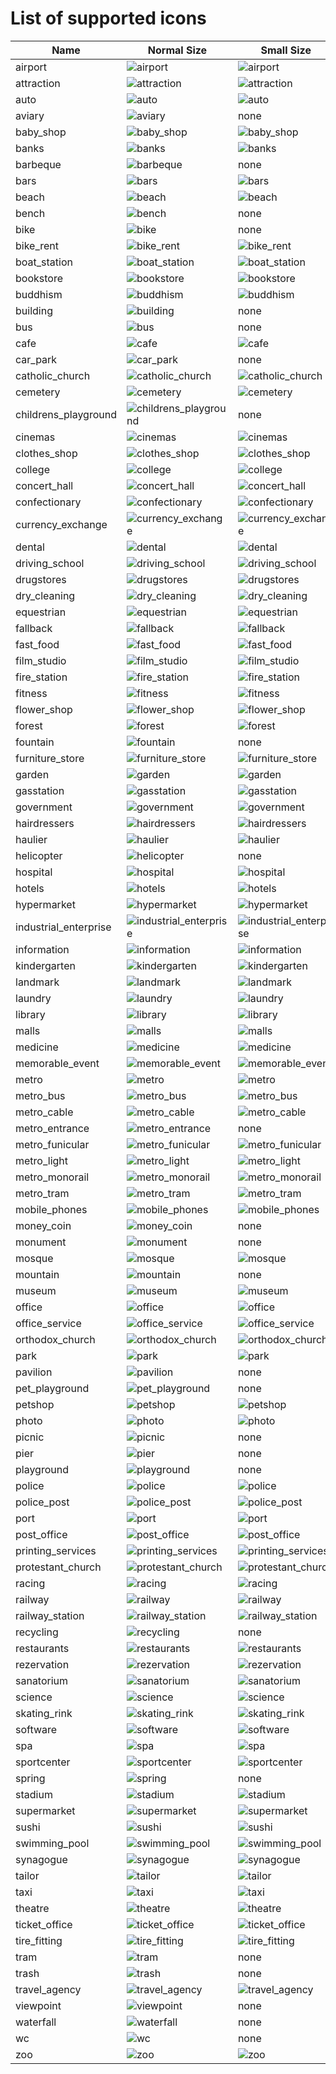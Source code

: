 <!-- Don't edit manually. Generated by script: ./tools/icons/generate-docs.ts -->

# List of supported icons

| Name                  | Normal Size                                                            | Small Size                                                             |
| --------------------- | ---------------------------------------------------------------------- | ---------------------------------------------------------------------- |
| airport               | ![airport](../static/icons/airport_24.svg)                             | ![airport](../static/icons/airport_14.svg)                             |
| attraction            | ![attraction](../static/icons/attraction_24.svg)                       | ![attraction](../static/icons/attraction_14.svg)                       |
| auto                  | ![auto](../static/icons/auto_24.svg)                                   | ![auto](../static/icons/auto_14.svg)                                   |
| aviary                | ![aviary](../static/icons/aviary_24.svg)                               | none                                                                   |
| baby_shop             | ![baby_shop](../static/icons/baby_shop_24.svg)                         | ![baby_shop](../static/icons/baby_shop_14.svg)                         |
| banks                 | ![banks](../static/icons/banks_24.svg)                                 | ![banks](../static/icons/banks_14.svg)                                 |
| barbeque              | ![barbeque](../static/icons/barbeque_24.svg)                           | none                                                                   |
| bars                  | ![bars](../static/icons/bars_24.svg)                                   | ![bars](../static/icons/bars_14.svg)                                   |
| beach                 | ![beach](../static/icons/beach_24.svg)                                 | ![beach](../static/icons/beach_14.svg)                                 |
| bench                 | ![bench](../static/icons/bench_24.svg)                                 | none                                                                   |
| bike                  | ![bike](../static/icons/bike_24.svg)                                   | none                                                                   |
| bike_rent             | ![bike_rent](../static/icons/bike_rent_24.svg)                         | ![bike_rent](../static/icons/bike_rent_14.svg)                         |
| boat_station          | ![boat_station](../static/icons/boat_station_24.svg)                   | ![boat_station](../static/icons/boat_station_14.svg)                   |
| bookstore             | ![bookstore](../static/icons/bookstore_24.svg)                         | ![bookstore](../static/icons/bookstore_14.svg)                         |
| buddhism              | ![buddhism](../static/icons/buddhism_24.svg)                           | ![buddhism](../static/icons/buddhism_14.svg)                           |
| building              | ![building](../static/icons/building_24.svg)                           | none                                                                   |
| bus                   | ![bus](../static/icons/bus_24.svg)                                     | none                                                                   |
| cafe                  | ![cafe](../static/icons/cafe_24.svg)                                   | ![cafe](../static/icons/cafe_14.svg)                                   |
| car_park              | ![car_park](../static/icons/car_park_24.svg)                           | none                                                                   |
| catholic_church       | ![catholic_church](../static/icons/catholic_church_24.svg)             | ![catholic_church](../static/icons/catholic_church_14.svg)             |
| cemetery              | ![cemetery](../static/icons/cemetery_24.svg)                           | ![cemetery](../static/icons/cemetery_14.svg)                           |
| childrens_playground  | ![childrens_playground](../static/icons/childrens_playground_24.svg)   | none                                                                   |
| cinemas               | ![cinemas](../static/icons/cinemas_24.svg)                             | ![cinemas](../static/icons/cinemas_14.svg)                             |
| clothes_shop          | ![clothes_shop](../static/icons/clothes_shop_24.svg)                   | ![clothes_shop](../static/icons/clothes_shop_14.svg)                   |
| college               | ![college](../static/icons/college_24.svg)                             | ![college](../static/icons/college_14.svg)                             |
| concert_hall          | ![concert_hall](../static/icons/concert_hall_24.svg)                   | ![concert_hall](../static/icons/concert_hall_14.svg)                   |
| confectionary         | ![confectionary](../static/icons/confectionary_24.svg)                 | ![confectionary](../static/icons/confectionary_14.svg)                 |
| currency_exchange     | ![currency_exchange](../static/icons/currency_exchange_24.svg)         | ![currency_exchange](../static/icons/currency_exchange_14.svg)         |
| dental                | ![dental](../static/icons/dental_24.svg)                               | ![dental](../static/icons/dental_14.svg)                               |
| driving_school        | ![driving_school](../static/icons/driving_school_24.svg)               | ![driving_school](../static/icons/driving_school_14.svg)               |
| drugstores            | ![drugstores](../static/icons/drugstores_24.svg)                       | ![drugstores](../static/icons/drugstores_14.svg)                       |
| dry_cleaning          | ![dry_cleaning](../static/icons/dry_cleaning_24.svg)                   | ![dry_cleaning](../static/icons/dry_cleaning_14.svg)                   |
| equestrian            | ![equestrian](../static/icons/equestrian_24.svg)                       | ![equestrian](../static/icons/equestrian_14.svg)                       |
| fallback              | ![fallback](../static/icons/fallback_24.svg)                           | ![fallback](../static/icons/fallback_14.svg)                           |
| fast_food             | ![fast_food](../static/icons/fast_food_24.svg)                         | ![fast_food](../static/icons/fast_food_14.svg)                         |
| film_studio           | ![film_studio](../static/icons/film_studio_24.svg)                     | ![film_studio](../static/icons/film_studio_14.svg)                     |
| fire_station          | ![fire_station](../static/icons/fire_station_24.svg)                   | ![fire_station](../static/icons/fire_station_14.svg)                   |
| fitness               | ![fitness](../static/icons/fitness_24.svg)                             | ![fitness](../static/icons/fitness_14.svg)                             |
| flower_shop           | ![flower_shop](../static/icons/flower_shop_24.svg)                     | ![flower_shop](../static/icons/flower_shop_14.svg)                     |
| forest                | ![forest](../static/icons/forest_24.svg)                               | ![forest](../static/icons/forest_14.svg)                               |
| fountain              | ![fountain](../static/icons/fountain_24.svg)                           | none                                                                   |
| furniture_store       | ![furniture_store](../static/icons/furniture_store_24.svg)             | ![furniture_store](../static/icons/furniture_store_14.svg)             |
| garden                | ![garden](../static/icons/garden_24.svg)                               | ![garden](../static/icons/garden_14.svg)                               |
| gasstation            | ![gasstation](../static/icons/gasstation_24.svg)                       | ![gasstation](../static/icons/gasstation_14.svg)                       |
| government            | ![government](../static/icons/government_24.svg)                       | ![government](../static/icons/government_14.svg)                       |
| hairdressers          | ![hairdressers](../static/icons/hairdressers_24.svg)                   | ![hairdressers](../static/icons/hairdressers_14.svg)                   |
| haulier               | ![haulier](../static/icons/haulier_24.svg)                             | ![haulier](../static/icons/haulier_14.svg)                             |
| helicopter            | ![helicopter](../static/icons/helicopter_24.svg)                       | none                                                                   |
| hospital              | ![hospital](../static/icons/hospital_24.svg)                           | ![hospital](../static/icons/hospital_14.svg)                           |
| hotels                | ![hotels](../static/icons/hotels_24.svg)                               | ![hotels](../static/icons/hotels_14.svg)                               |
| hypermarket           | ![hypermarket](../static/icons/hypermarket_24.svg)                     | ![hypermarket](../static/icons/hypermarket_14.svg)                     |
| industrial_enterprise | ![industrial_enterprise](../static/icons/industrial_enterprise_24.svg) | ![industrial_enterprise](../static/icons/industrial_enterprise_14.svg) |
| information           | ![information](../static/icons/information_24.svg)                     | ![information](../static/icons/information_14.svg)                     |
| kindergarten          | ![kindergarten](../static/icons/kindergarten_24.svg)                   | ![kindergarten](../static/icons/kindergarten_14.svg)                   |
| landmark              | ![landmark](../static/icons/landmark_24.svg)                           | ![landmark](../static/icons/landmark_14.svg)                           |
| laundry               | ![laundry](../static/icons/laundry_24.svg)                             | ![laundry](../static/icons/laundry_14.svg)                             |
| library               | ![library](../static/icons/library_24.svg)                             | ![library](../static/icons/library_14.svg)                             |
| malls                 | ![malls](../static/icons/malls_24.svg)                                 | ![malls](../static/icons/malls_14.svg)                                 |
| medicine              | ![medicine](../static/icons/medicine_24.svg)                           | ![medicine](../static/icons/medicine_14.svg)                           |
| memorable_event       | ![memorable_event](../static/icons/memorable_event_24.svg)             | ![memorable_event](../static/icons/memorable_event_14.svg)             |
| metro                 | ![metro](../static/icons/metro_24.svg)                                 | ![metro](../static/icons/metro_14.svg)                                 |
| metro_bus             | ![metro_bus](../static/icons/metro_bus_24.svg)                         | ![metro_bus](../static/icons/metro_bus_14.svg)                         |
| metro_cable           | ![metro_cable](../static/icons/metro_cable_24.svg)                     | ![metro_cable](../static/icons/metro_cable_14.svg)                     |
| metro_entrance        | ![metro_entrance](../static/icons/metro_entrance_24.svg)               | none                                                                   |
| metro_funicular       | ![metro_funicular](../static/icons/metro_funicular_24.svg)             | ![metro_funicular](../static/icons/metro_funicular_14.svg)             |
| metro_light           | ![metro_light](../static/icons/metro_light_24.svg)                     | ![metro_light](../static/icons/metro_light_14.svg)                     |
| metro_monorail        | ![metro_monorail](../static/icons/metro_monorail_24.svg)               | ![metro_monorail](../static/icons/metro_monorail_14.svg)               |
| metro_tram            | ![metro_tram](../static/icons/metro_tram_24.svg)                       | ![metro_tram](../static/icons/metro_tram_14.svg)                       |
| mobile_phones         | ![mobile_phones](../static/icons/mobile_phones_24.svg)                 | ![mobile_phones](../static/icons/mobile_phones_14.svg)                 |
| money_coin            | ![money_coin](../static/icons/money_coin_24.svg)                       | none                                                                   |
| monument              | ![monument](../static/icons/monument_24.svg)                           | none                                                                   |
| mosque                | ![mosque](../static/icons/mosque_24.svg)                               | ![mosque](../static/icons/mosque_14.svg)                               |
| mountain              | ![mountain](../static/icons/mountain_24.svg)                           | none                                                                   |
| museum                | ![museum](../static/icons/museum_24.svg)                               | ![museum](../static/icons/museum_14.svg)                               |
| office                | ![office](../static/icons/office_24.svg)                               | ![office](../static/icons/office_14.svg)                               |
| office_service        | ![office_service](../static/icons/office_service_24.svg)               | ![office_service](../static/icons/office_service_14.svg)               |
| orthodox_church       | ![orthodox_church](../static/icons/orthodox_church_24.svg)             | ![orthodox_church](../static/icons/orthodox_church_14.svg)             |
| park                  | ![park](../static/icons/park_24.svg)                                   | ![park](../static/icons/park_14.svg)                                   |
| pavilion              | ![pavilion](../static/icons/pavilion_24.svg)                           | none                                                                   |
| pet_playground        | ![pet_playground](../static/icons/pet_playground_24.svg)               | none                                                                   |
| petshop               | ![petshop](../static/icons/petshop_24.svg)                             | ![petshop](../static/icons/petshop_14.svg)                             |
| photo                 | ![photo](../static/icons/photo_24.svg)                                 | ![photo](../static/icons/photo_14.svg)                                 |
| picnic                | ![picnic](../static/icons/picnic_24.svg)                               | none                                                                   |
| pier                  | ![pier](../static/icons/pier_24.svg)                                   | none                                                                   |
| playground            | ![playground](../static/icons/playground_24.svg)                       | none                                                                   |
| police                | ![police](../static/icons/police_24.svg)                               | ![police](../static/icons/police_14.svg)                               |
| police_post           | ![police_post](../static/icons/police_post_24.svg)                     | ![police_post](../static/icons/police_post_14.svg)                     |
| port                  | ![port](../static/icons/port_24.svg)                                   | ![port](../static/icons/port_14.svg)                                   |
| post_office           | ![post_office](../static/icons/post_office_24.svg)                     | ![post_office](../static/icons/post_office_14.svg)                     |
| printing_services     | ![printing_services](../static/icons/printing_services_24.svg)         | ![printing_services](../static/icons/printing_services_14.svg)         |
| protestant_church     | ![protestant_church](../static/icons/protestant_church_24.svg)         | ![protestant_church](../static/icons/protestant_church_14.svg)         |
| racing                | ![racing](../static/icons/racing_24.svg)                               | ![racing](../static/icons/racing_14.svg)                               |
| railway               | ![railway](../static/icons/railway_24.svg)                             | ![railway](../static/icons/railway_14.svg)                             |
| railway_station       | ![railway_station](../static/icons/railway_station_24.svg)             | ![railway_station](../static/icons/railway_station_14.svg)             |
| recycling             | ![recycling](../static/icons/recycling_24.svg)                         | none                                                                   |
| restaurants           | ![restaurants](../static/icons/restaurants_24.svg)                     | ![restaurants](../static/icons/restaurants_14.svg)                     |
| rezervation           | ![rezervation](../static/icons/rezervation_24.svg)                     | ![rezervation](../static/icons/rezervation_14.svg)                     |
| sanatorium            | ![sanatorium](../static/icons/sanatorium_24.svg)                       | ![sanatorium](../static/icons/sanatorium_14.svg)                       |
| science               | ![science](../static/icons/science_24.svg)                             | ![science](../static/icons/science_14.svg)                             |
| skating_rink          | ![skating_rink](../static/icons/skating_rink_24.svg)                   | ![skating_rink](../static/icons/skating_rink_14.svg)                   |
| software              | ![software](../static/icons/software_24.svg)                           | ![software](../static/icons/software_14.svg)                           |
| spa                   | ![spa](../static/icons/spa_24.svg)                                     | ![spa](../static/icons/spa_14.svg)                                     |
| sportcenter           | ![sportcenter](../static/icons/sportcenter_24.svg)                     | ![sportcenter](../static/icons/sportcenter_14.svg)                     |
| spring                | ![spring](../static/icons/spring_24.svg)                               | none                                                                   |
| stadium               | ![stadium](../static/icons/stadium_24.svg)                             | ![stadium](../static/icons/stadium_14.svg)                             |
| supermarket           | ![supermarket](../static/icons/supermarket_24.svg)                     | ![supermarket](../static/icons/supermarket_14.svg)                     |
| sushi                 | ![sushi](../static/icons/sushi_24.svg)                                 | ![sushi](../static/icons/sushi_14.svg)                                 |
| swimming_pool         | ![swimming_pool](../static/icons/swimming_pool_24.svg)                 | ![swimming_pool](../static/icons/swimming_pool_14.svg)                 |
| synagogue             | ![synagogue](../static/icons/synagogue_24.svg)                         | ![synagogue](../static/icons/synagogue_14.svg)                         |
| tailor                | ![tailor](../static/icons/tailor_24.svg)                               | ![tailor](../static/icons/tailor_14.svg)                               |
| taxi                  | ![taxi](../static/icons/taxi_24.svg)                                   | ![taxi](../static/icons/taxi_14.svg)                                   |
| theatre               | ![theatre](../static/icons/theatre_24.svg)                             | ![theatre](../static/icons/theatre_14.svg)                             |
| ticket_office         | ![ticket_office](../static/icons/ticket_office_24.svg)                 | ![ticket_office](../static/icons/ticket_office_14.svg)                 |
| tire_fitting          | ![tire_fitting](../static/icons/tire_fitting_24.svg)                   | ![tire_fitting](../static/icons/tire_fitting_14.svg)                   |
| tram                  | ![tram](../static/icons/tram_24.svg)                                   | none                                                                   |
| trash                 | ![trash](../static/icons/trash_24.svg)                                 | none                                                                   |
| travel_agency         | ![travel_agency](../static/icons/travel_agency_24.svg)                 | ![travel_agency](../static/icons/travel_agency_14.svg)                 |
| viewpoint             | ![viewpoint](../static/icons/viewpoint_24.svg)                         | none                                                                   |
| waterfall             | ![waterfall](../static/icons/waterfall_24.svg)                         | none                                                                   |
| wc                    | ![wc](../static/icons/wc_24.svg)                                       | none                                                                   |
| zoo                   | ![zoo](../static/icons/zoo_24.svg)                                     | ![zoo](../static/icons/zoo_14.svg)                                     |
